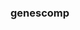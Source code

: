 ### genescomp

<!--
**derf0/derf0** is a ✨ _special_ ✨ repository because its `README.md` (this file) appears on your GitHub profile.

This is the initial release of genescomp. It is intended to provided a detailed view of the characteristics of polymorphims, including intron splice site mutaations, branch site mutations, nonsense, "resense" (loss of stop codon), non-synonymous changes, and eventually structural changes. This program is written and tested in the Linux, specificly Ubuntu 20.04.

Dependencies:

The code is written in python3, and uses several standard python3 modules.
In addition:
NCBI blast+
EMBOSS (http://emboss.sourceforge.net)
fasta/Smith Waterman (https://fasta.bioch.virginia.edu/fasta_www2/fasta_list2.shtml)

In addition specific information for the species of interest is required.
This information includes species specific information including intron splice site consensus sequences, intron branch site consenus sequences, intron lengths, genetic code, and information on codon usage.
Scripts to generate this data from the .gff3 file will be uploaded soon.

